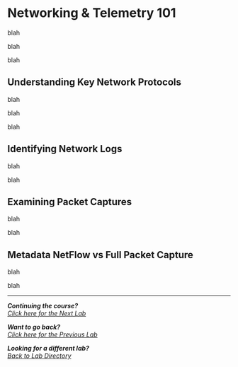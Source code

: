 #  Networking & Telemetry 101
 blah

 blah

 blah

 ## Understanding Key Network Protocols

 blah

 blah

 blah

 ## Identifying Network Logs

 blah 

 blah

 ## Examining Packet Captures
 blah 

 blah

 ## Metadata NetFlow vs Full Packet Capture
 blah

 blah

 ***               

<b><i>Continuing the course?</b>
</br>
[Click here for the Next Lab](/courseFiles/browserAndCloudSecurity/browserAndCloudSecurity.md)</i>

<b><i>Want to go back?</b>
</br>
[Click here for the Previous Lab](/courseFiles/socScripting/socScripting.md)

<b><i>Looking for a different lab? </b></br>[Back to Lab Directory](/coursenavigation.md)</i>